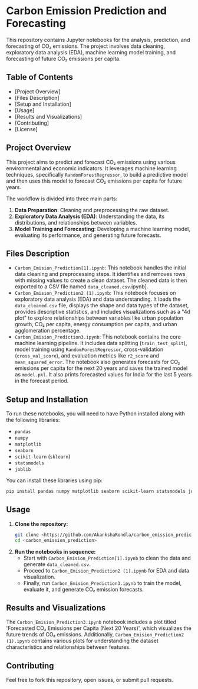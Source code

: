 # Carbon Emission Prediction and Forecasting

This repository contains Jupyter notebooks for the analysis, prediction, and forecasting of CO₂ emissions. The project involves data cleaning, exploratory data analysis (EDA), machine learning model training, and forecasting of future CO₂ emissions per capita.

## Table of Contents

  * [Project Overview]
  * [Files Description]
  * [Setup and Installation]
  * [Usage]
  * [Results and Visualizations]
  * [Contributing]
  * [License]

## Project Overview

This project aims to predict and forecast CO₂ emissions using various environmental and economic indicators. It leverages machine learning techniques, specifically `RandomForestRegressor`, to build a predictive model and then uses this model to forecast CO₂ emissions per capita for future years.

The workflow is divided into three main parts:

1.  **Data Preparation**: Cleaning and preprocessing the raw dataset.
2.  **Exploratory Data Analysis (EDA)**: Understanding the data, its distributions, and relationships between variables.
3.  **Model Training and Forecasting**: Developing a machine learning model, evaluating its performance, and generating future forecasts.

## Files Description

  * `Carbon_Emision_Prediction[1].ipynb`: This notebook handles the initial data cleaning and preprocessing steps. It identifies and removes rows with missing values to create a clean dataset. The cleaned data is then exported to a CSV file named `data_cleaned.csv`.ipynb].
  * `Carbon_Emision_Prediction2 (1).ipynb`: This notebook focuses on exploratory data analysis (EDA) and data understanding. It loads the `data_cleaned.csv` file, displays the shape and data types of the dataset, provides descriptive statistics, and includes visualizations such as a "4d plot" to explore relationships between variables like urban population growth, CO₂ per capita, energy consumption per capita, and urban agglomeration percentage.
  * `Carbon_Emision_Prediction3.ipynb`: This notebook contains the core machine learning pipeline. It includes data splitting (`train_test_split`), model training using `RandomForestRegressor`, cross-validation (`cross_val_score`), and evaluation metrics like `r2_score` and `mean_squared_error`. The notebook also generates forecasts for CO₂ emissions per capita for the next 20 years and saves the trained model as `model.pkl`. It also prints forecasted values for India for the last 5 years in the forecast period.

## Setup and Installation

To run these notebooks, you will need to have Python installed along with the following libraries:

  * `pandas`
  * `numpy`
  * `matplotlib`
  * `seaborn`
  * `scikit-learn` (`sklearn`)
  * `statsmodels`
  * `joblib`

You can install these libraries using pip:

```bash
pip install pandas numpy matplotlib seaborn scikit-learn statsmodels joblib
```

## Usage

1.  **Clone the repository:**
    ```bash
    git clone <https://github.com/AkankshaRondla/carbon_emission_prediction/>
    cd <carbon_emission_prediction>
    ```
2.  **Run the notebooks in sequence:**
      * Start with `Carbon_Emision_Prediction[1].ipynb` to clean the data and generate `data_cleaned.csv`.
      * Proceed to `Carbon_Emision_Prediction2 (1).ipynb` for EDA and data visualization.
      * Finally, run `Carbon_Emision_Prediction3.ipynb` to train the model, evaluate it, and generate CO₂ emission forecasts.

## Results and Visualizations

The `Carbon_Emision_Prediction3.ipynb` notebook includes a plot titled 'Forecasted CO₂ Emissions per Capita (Next 20 Years)', which visualizes the future trends of CO₂ emissions. Additionally, `Carbon_Emision_Prediction2 (1).ipynb` contains various plots for understanding the dataset characteristics and relationships between features.

## Contributing

Feel free to fork this repository, open issues, or submit pull requests.
